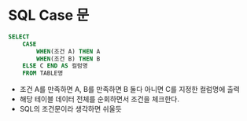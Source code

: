 # SQL Case 문

```sql
SELECT 
    CASE
        WHEN(조건 A) THEN A
        WHEN(조건 B) THEN B
    ELSE C END AS 컬럼명
    FROM TABLE명
```
- 조건 A를 만족하면 A, B를 만족하면 B 둘다 아니면 C를 지정한 컬럼명에 출력
- 해당 테이블 데이터 전체를 순회하면서 조건을 체크한다.
- SQL의 조건문이라 생각하면 쉬울듯
